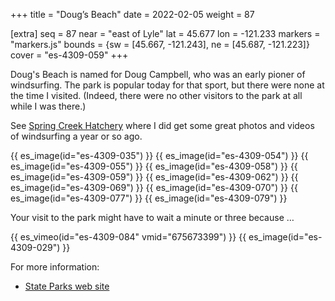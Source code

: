 +++
title = "Doug’s Beach"
date = 2022-02-05
weight = 87

[extra]
seq = 87
near = "east of Lyle"
lat = 45.677
lon = -121.233
markers = "markers.js"
bounds = {sw = [45.667, -121.243], ne = [45.687, -121.223]}
cover = "es-4309-059"
+++

Doug's Beach is named for Doug Campbell, who was an early pioner of windsurfing. The park is popular today for that sport, but there were none at the time I visited. (Indeed, there were no other visitors to the park at all while I was there.)

<!-- more -->

See [Spring Creek Hatchery](/spring-creek-hatchery) where I did get some great photos and videos of windsurfing a year or so ago.

{{ es_image(id="es-4309-035") }}
{{ es_image(id="es-4309-054") }}
{{ es_image(id="es-4309-055") }}
{{ es_image(id="es-4309-058") }}
{{ es_image(id="es-4309-059") }}
{{ es_image(id="es-4309-062") }}
{{ es_image(id="es-4309-069") }}
{{ es_image(id="es-4309-070") }}
{{ es_image(id="es-4309-077") }}
{{ es_image(id="es-4309-079") }}

Your visit to the park might have to wait a minute or three because …

{{ es_vimeo(id="es-4309-084" vmid="675673399") }}
{{ es_image(id="es-4309-029") }}

For more information:

* [State Parks web site](https://www.parks.wa.gov/500/Dougs-Beach)
